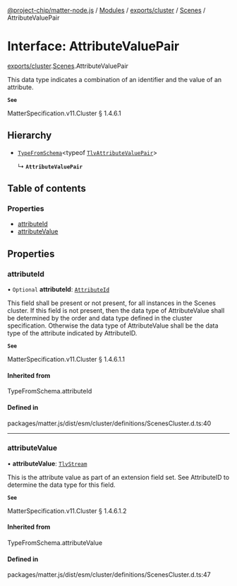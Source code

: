 [@project-chip/matter-node.js](../README.md) / [Modules](../modules.md) / [exports/cluster](../modules/exports_cluster.md) / [Scenes](../modules/exports_cluster.Scenes.md) / AttributeValuePair

# Interface: AttributeValuePair

[exports/cluster](../modules/exports_cluster.md).[Scenes](../modules/exports_cluster.Scenes.md).AttributeValuePair

This data type indicates a combination of an identifier and the value of an attribute.

**`See`**

MatterSpecification.v11.Cluster § 1.4.6.1

## Hierarchy

- [`TypeFromSchema`](../modules/exports_tlv.md#typefromschema)\<typeof [`TlvAttributeValuePair`](../modules/exports_cluster.Scenes.md#tlvattributevaluepair)\>

  ↳ **`AttributeValuePair`**

## Table of contents

### Properties

- [attributeId](exports_cluster.Scenes.AttributeValuePair.md#attributeid)
- [attributeValue](exports_cluster.Scenes.AttributeValuePair.md#attributevalue)

## Properties

### attributeId

• `Optional` **attributeId**: [`AttributeId`](../modules/exports_datatype.md#attributeid)

This field shall be present or not present, for all instances in the Scenes cluster. If this field is not
present, then the data type of AttributeValue shall be determined by the order and data type defined in the
cluster specification. Otherwise the data type of AttributeValue shall be the data type of the attribute
indicated by AttributeID.

**`See`**

MatterSpecification.v11.Cluster § 1.4.6.1.1

#### Inherited from

TypeFromSchema.attributeId

#### Defined in

packages/matter.js/dist/esm/cluster/definitions/ScenesCluster.d.ts:40

___

### attributeValue

• **attributeValue**: [`TlvStream`](../modules/exports_tlv.md#tlvstream)

This is the attribute value as part of an extension field set. See AttributeID to determine the data type
for this field.

**`See`**

MatterSpecification.v11.Cluster § 1.4.6.1.2

#### Inherited from

TypeFromSchema.attributeValue

#### Defined in

packages/matter.js/dist/esm/cluster/definitions/ScenesCluster.d.ts:47
